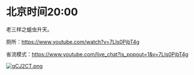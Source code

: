 # 北京时间20:00

老三样之蛆虫升天。

厕所：https://www.youtube.com/watch?v=7LIs0PjbT4g

省流模式：https://www.youtube.com/live_chat?is_popout=1&v=7LIs0PjbT4g

[![gCJ2CT.png](https://z3.ax1x.com/2021/04/27/gCJ2CT.png)](https://imgtu.com/i/gCJ2CT)